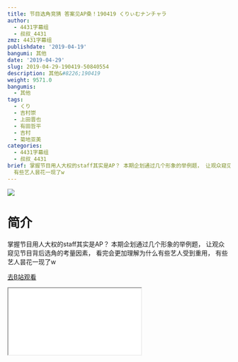 ```yaml
---
title: 节目选角竞猜 答案见AP桑！190419 くりぃむナンチャラ
author:
  - 4431字幕组
  - 叔叔_4431
zmz: 4431字幕组
publishdate: '2019-04-19'
bangumi: 其他
date: '2019-04-29'
slug: 2019-04-29-190419-50840554
description: 其他&#8226;190419
weight: 9571.0
bangumis:
  - 其他
tags:
  - くり
  - 吉村崇
  - 上田晋也
  - 有田哲平
  - 吉村
  - 菊地亚美
categories:
  - 4431字幕组
  - 叔叔_4431
brief: 掌握节目用人大权的staff其实是AP？ 本期企划通过几个形象的举例题， 让观众窥见节目背后选角的考量因素， 看完会更加理解为什么有些艺人受到重用，
  有些艺人昙花一现了w
---
```

![](https://raw.githubusercontent.com/tcgriffith/owaraisite/master/static/tmpimg/8Z72vUh.jpg)
# 简介  
掌握节目用人大权的staff其实是AP？
本期企划通过几个形象的举例题，
让观众窥见节目背后选角的考量因素，
看完会更加理解为什么有些艺人受到重用，
有些艺人昙花一现了w  

[去B站观看](https://www.bilibili.com/video/av50840554/)
<div class ="resp-container"><iframe class="testiframe" src="//player.bilibili.com/player.html?aid=50840554"", scrolling="no", allowfullscreen="true" > </iframe></div> 
